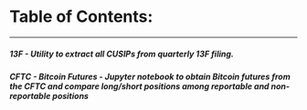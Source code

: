 # Table of Contents:
-----------------

##### 13F - Utility to extract all CUSIPs from quarterly 13F filing.
##### CFTC - Bitcoin Futures - Jupyter notebook to obtain Bitcoin futures from the CFTC and compare long/short positions among reportable and non-reportable positions
